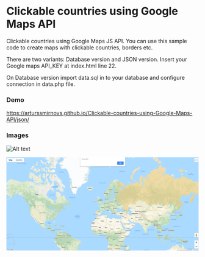 # Clickable countries using Google Maps API
Clickable countries using Google Maps JS API. You can use this sample code to create maps with clickable countries, borders etc.

There are two variants: Database version and JSON version. Insert your Google maps API_KEY at index.html line 22.

On Database version import data.sql in to your database and configure connection in data.php file.
### Demo

https://arturssmirnovs.github.io/Clickable-countries-using-Google-Maps-API/json/

### Images
![Alt text](capture.gif?raw=true "DEMO")

![Alt text](alert.png?raw=true "DEMO")
